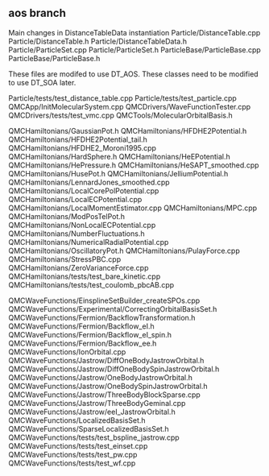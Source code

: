 aos branch
----------
Main changes in DistanceTableData instantiation
  Particle/DistanceTable.cpp
  Particle/DistanceTable.h
  Particle/DistanceTableData.h
  Particle/ParticleSet.cpp
  Particle/ParticleSet.h
  ParticleBase/ParticleBase.cpp
  ParticleBase/ParticleBase.h

These files are modifed to use DT_AOS. These classes need to be modified to use DT_SOA later.

  Particle/tests/test_distance_table.cpp
  Particle/tests/test_particle.cpp
  QMCApp/InitMolecularSystem.cpp
  QMCDrivers/WaveFunctionTester.cpp
  QMCDrivers/tests/test_vmc.cpp
  QMCTools/MolecularOrbitalBasis.h

  QMCHamiltonians/GaussianPot.h
  QMCHamiltonians/HFDHE2Potential.h
  QMCHamiltonians/HFDHE2Potential_tail.h
  QMCHamiltonians/HFDHE2_Moroni1995.cpp
  QMCHamiltonians/HardSphere.h
  QMCHamiltonians/HeEPotential.h
  QMCHamiltonians/HePressure.h
  QMCHamiltonians/HeSAPT_smoothed.cpp
  QMCHamiltonians/HusePot.h
  QMCHamiltonians/JelliumPotential.h
  QMCHamiltonians/LennardJones_smoothed.cpp
  QMCHamiltonians/LocalCorePolPotential.cpp
  QMCHamiltonians/LocalECPotential.cpp
  QMCHamiltonians/LocalMomentEstimator.cpp
  QMCHamiltonians/MPC.cpp
  QMCHamiltonians/ModPosTelPot.h
  QMCHamiltonians/NonLocalECPotential.cpp
  QMCHamiltonians/NumberFluctuations.h
  QMCHamiltonians/NumericalRadialPotential.cpp
  QMCHamiltonians/OscillatoryPot.h
  QMCHamiltonians/PulayForce.cpp
  QMCHamiltonians/StressPBC.cpp
  QMCHamiltonians/ZeroVarianceForce.cpp
  QMCHamiltonians/tests/test_bare_kinetic.cpp
  QMCHamiltonians/tests/test_coulomb_pbcAB.cpp

  QMCWaveFunctions/EinsplineSetBuilder_createSPOs.cpp
  QMCWaveFunctions/Experimental/CorrectingOrbitalBasisSet.h
  QMCWaveFunctions/Fermion/BackflowTransformation.h
  QMCWaveFunctions/Fermion/Backflow_eI.h
  QMCWaveFunctions/Fermion/Backflow_eI_spin.h
  QMCWaveFunctions/Fermion/Backflow_ee.h
  QMCWaveFunctions/IonOrbital.cpp
  QMCWaveFunctions/Jastrow/DiffOneBodyJastrowOrbital.h
  QMCWaveFunctions/Jastrow/DiffOneBodySpinJastrowOrbital.h
  QMCWaveFunctions/Jastrow/OneBodyJastrowOrbital.h
  QMCWaveFunctions/Jastrow/OneBodySpinJastrowOrbital.h
  QMCWaveFunctions/Jastrow/ThreeBodyBlockSparse.cpp
  QMCWaveFunctions/Jastrow/ThreeBodyGeminal.cpp
  QMCWaveFunctions/Jastrow/eeI_JastrowOrbital.h
  QMCWaveFunctions/LocalizedBasisSet.h
  QMCWaveFunctions/SparseLocalizedBasisSet.h
  QMCWaveFunctions/tests/test_bspline_jastrow.cpp
  QMCWaveFunctions/tests/test_einset.cpp
  QMCWaveFunctions/tests/test_pw.cpp
  QMCWaveFunctions/tests/test_wf.cpp

